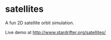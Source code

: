 # satellites
A fun 2D satellite orbit simulation.

Live demo at http://www.stardrifter.org/satellites/
